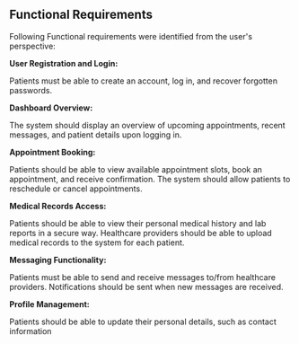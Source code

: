 ## Functional Requirements

Following Functional requirements were identified from the user's perspective:

**User Registration and Login:**

Patients must be able to create an account, log in, and recover forgotten passwords.

**Dashboard Overview:**

The system should display an overview of upcoming appointments, recent messages, and patient details upon logging in.

**Appointment Booking:**

Patients should be able to view available appointment slots, book an appointment, and receive confirmation.
The system should allow patients to reschedule or cancel appointments.

**Medical Records Access:**

Patients should be able to view their personal medical history and lab reports in a secure way.
Healthcare providers should be able to upload medical records to the system for each patient.

**Messaging Functionality:**

Patients must be able to send and receive messages to/from healthcare providers.
Notifications should be sent when new messages are received.

**Profile Management:**

Patients should be able to update their personal details, such as contact information